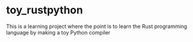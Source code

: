 # toy_rustpython
This is a learning project where the point is to learn the Rust programming language by making a toy Python compiler
